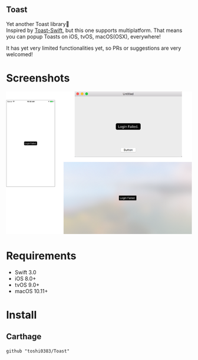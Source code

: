 Toast
---
Yet another Toast library🍞   
Inspired by [Toast-Swift](https://github.com/scalessec/Toast-Swift), but this one supports multiplatform. That means you can popup Toasts on iOS, tvOS, macOS(OSX), everywhere!

It has yet very limited functionalities yet, so PRs or suggestions are very welcomed!

# Screenshots
![](images/screenshot.png)

# Requirements
- Swift 3.0
- iOS 8.0+
- tvOS 9.0+
- macOS 10.11+

# Install
## Carthage
```
github "toshi0383/Toast"
```
